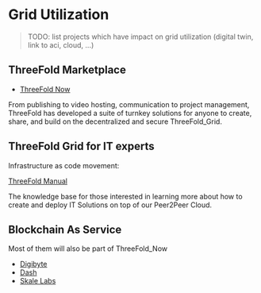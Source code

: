 # Grid Utilization

> TODO: list projects which have impact on grid utilization (digital twin, link to aci, cloud, ...)


## ThreeFold Marketplace

- [ThreeFold Now](https://now.threefold.io/)

From publishing to video hosting, communication to project management, ThreeFold has developed a suite of turnkey solutions for anyone to create, share, and build on the decentralized and secure ThreeFold_Grid.

## ThreeFold Grid for IT experts

Infrastructure as code movement:

[ThreeFold Manual](sdk:intro)

The knowledge base for those interested in learning more about how to create and deploy IT Solutions on top of our Peer2Peer Cloud.

## Blockchain As Service

Most of them will also be part of ThreeFold_Now

- [Digibyte](https://digibyte.io/)
- [Dash](https://www.dash.org/)
- [Skale Labs](https://skale.network/)


